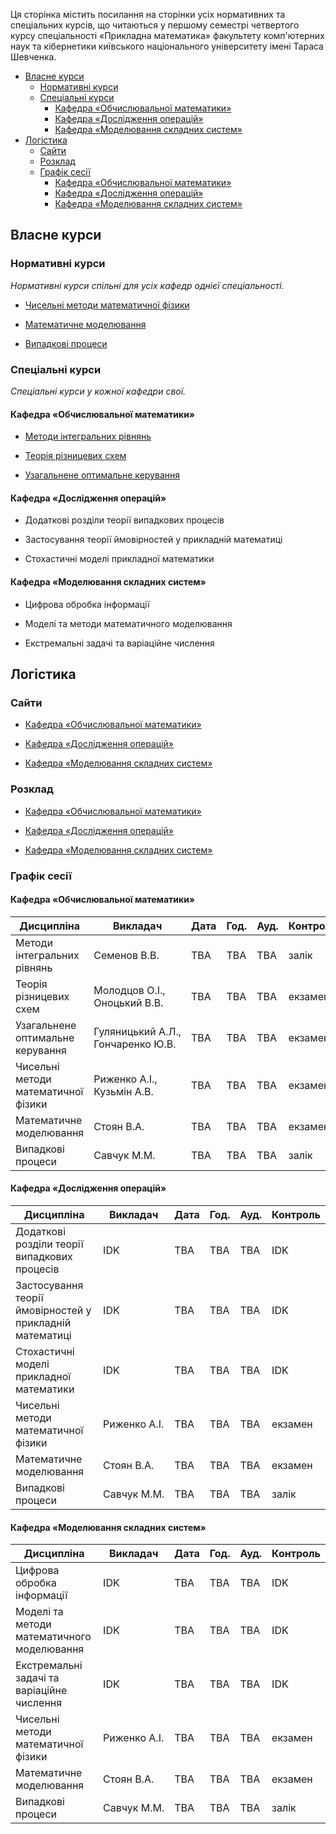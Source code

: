 Ця сторінка містить посилання на сторінки усіх нормативних та спеціальних курсів, що читаються у першому семестрі четвертого курсу спеціальності &laquo;Прикладна математика&raquo; факультету комп'ютерних наук та кібернетики київського національного університету імені Тараса Шевченка.

<!-- MarkdownTOC -->

- [Власне курси](#%D0%92%D0%BB%D0%B0%D1%81%D0%BD%D0%B5-%D0%BA%D1%83%D1%80%D1%81%D0%B8)
	- [Нормативні курси](#%D0%9D%D0%BE%D1%80%D0%BC%D0%B0%D1%82%D0%B8%D0%B2%D0%BD%D1%96-%D0%BA%D1%83%D1%80%D1%81%D0%B8)
	- [Спеціальні курси](#%D0%A1%D0%BF%D0%B5%D1%86%D1%96%D0%B0%D0%BB%D1%8C%D0%BD%D1%96-%D0%BA%D1%83%D1%80%D1%81%D0%B8)
		- [Кафедра &laquo;Обчислювальної математики&raquo;](#%D0%9A%D0%B0%D1%84%D0%B5%D0%B4%D1%80%D0%B0-laquo%D0%9E%D0%B1%D1%87%D0%B8%D1%81%D0%BB%D1%8E%D0%B2%D0%B0%D0%BB%D1%8C%D0%BD%D0%BE%D1%97-%D0%BC%D0%B0%D1%82%D0%B5%D0%BC%D0%B0%D1%82%D0%B8%D0%BA%D0%B8raquo)
		- [Кафедра &laquo;Дослідження операцій&raquo;](#%D0%9A%D0%B0%D1%84%D0%B5%D0%B4%D1%80%D0%B0-laquo%D0%94%D0%BE%D1%81%D0%BB%D1%96%D0%B4%D0%B6%D0%B5%D0%BD%D0%BD%D1%8F-%D0%BE%D0%BF%D0%B5%D1%80%D0%B0%D1%86%D1%96%D0%B9raquo)
		- [Кафедра &laquo;Моделювання складних систем&raquo;](#%D0%9A%D0%B0%D1%84%D0%B5%D0%B4%D1%80%D0%B0-laquo%D0%9C%D0%BE%D0%B4%D0%B5%D0%BB%D1%8E%D0%B2%D0%B0%D0%BD%D0%BD%D1%8F-%D1%81%D0%BA%D0%BB%D0%B0%D0%B4%D0%BD%D0%B8%D1%85-%D1%81%D0%B8%D1%81%D1%82%D0%B5%D0%BCraquo)
- [Логістика](#%D0%9B%D0%BE%D0%B3%D1%96%D1%81%D1%82%D0%B8%D0%BA%D0%B0)
	- [Сайти](#%D0%A1%D0%B0%D0%B9%D1%82%D0%B8)
	- [Розклад](#%D0%A0%D0%BE%D0%B7%D0%BA%D0%BB%D0%B0%D0%B4)
	- [Графік сесії](#%D0%93%D1%80%D0%B0%D1%84%D1%96%D0%BA-%D1%81%D0%B5%D1%81%D1%96%D1%97)
		- [Кафедра &laquo;Обчислювальної математики&raquo;](#%D0%9A%D0%B0%D1%84%D0%B5%D0%B4%D1%80%D0%B0-laquo%D0%9E%D0%B1%D1%87%D0%B8%D1%81%D0%BB%D1%8E%D0%B2%D0%B0%D0%BB%D1%8C%D0%BD%D0%BE%D1%97-%D0%BC%D0%B0%D1%82%D0%B5%D0%BC%D0%B0%D1%82%D0%B8%D0%BA%D0%B8raquo-1)
		- [Кафедра &laquo;Дослідження операцій&raquo;](#%D0%9A%D0%B0%D1%84%D0%B5%D0%B4%D1%80%D0%B0-laquo%D0%94%D0%BE%D1%81%D0%BB%D1%96%D0%B4%D0%B6%D0%B5%D0%BD%D0%BD%D1%8F-%D0%BE%D0%BF%D0%B5%D1%80%D0%B0%D1%86%D1%96%D0%B9raquo-1)
		- [Кафедра &laquo;Моделювання складних систем&raquo;](#%D0%9A%D0%B0%D1%84%D0%B5%D0%B4%D1%80%D0%B0-laquo%D0%9C%D0%BE%D0%B4%D0%B5%D0%BB%D1%8E%D0%B2%D0%B0%D0%BD%D0%BD%D1%8F-%D1%81%D0%BA%D0%BB%D0%B0%D0%B4%D0%BD%D0%B8%D1%85-%D1%81%D0%B8%D1%81%D1%82%D0%B5%D0%BCraquo-1)

<!-- /MarkdownTOC -->


<a id="%D0%92%D0%BB%D0%B0%D1%81%D0%BD%D0%B5-%D0%BA%D1%83%D1%80%D1%81%D0%B8"></a>
## Власне курси

<a id="%D0%9D%D0%BE%D1%80%D0%BC%D0%B0%D1%82%D0%B8%D0%B2%D0%BD%D1%96-%D0%BA%D1%83%D1%80%D1%81%D0%B8"></a>
### Нормативні курси

_Нормативні курси спільні для усіх кафедр однієї спеціальності._

- [Чисельні методи математичної фізики](/c4s1/nm-mph/)

- [Математичне моделювання](/c4s1/math-mod/)

- [Випадкові процеси](/c4s1/rand-proc/)

<a id="%D0%A1%D0%BF%D0%B5%D1%86%D1%96%D0%B0%D0%BB%D1%8C%D0%BD%D1%96-%D0%BA%D1%83%D1%80%D1%81%D0%B8"></a>
### Спеціальні курси

_Спеціальні курси у кожної кафедри свої._

<a id="%D0%9A%D0%B0%D1%84%D0%B5%D0%B4%D1%80%D0%B0-laquo%D0%9E%D0%B1%D1%87%D0%B8%D1%81%D0%BB%D1%8E%D0%B2%D0%B0%D0%BB%D1%8C%D0%BD%D0%BE%D1%97-%D0%BC%D0%B0%D1%82%D0%B5%D0%BC%D0%B0%D1%82%D0%B8%D0%BA%D0%B8raquo"></a>
#### Кафедра &laquo;Обчислювальної математики&raquo;

- [Методи інтегральних рівнянь](/c4s1/conv-opt/)

- [Теорія різницевих схем](/c4s1/diff-sch-th/)

- [Узагальнене оптимальне керування](/c4s1/gen-opt-control/)

<a id="%D0%9A%D0%B0%D1%84%D0%B5%D0%B4%D1%80%D0%B0-laquo%D0%94%D0%BE%D1%81%D0%BB%D1%96%D0%B4%D0%B6%D0%B5%D0%BD%D0%BD%D1%8F-%D0%BE%D0%BF%D0%B5%D1%80%D0%B0%D1%86%D1%96%D0%B9raquo"></a>
#### Кафедра &laquo;Дослідження операцій&raquo;

- Додаткові розділи теорії випадкових процесів

- Застосування теорії ймовірностей у прикладній математиці

- Стохастичні моделі прикладної математики

<a id="%D0%9A%D0%B0%D1%84%D0%B5%D0%B4%D1%80%D0%B0-laquo%D0%9C%D0%BE%D0%B4%D0%B5%D0%BB%D1%8E%D0%B2%D0%B0%D0%BD%D0%BD%D1%8F-%D1%81%D0%BA%D0%BB%D0%B0%D0%B4%D0%BD%D0%B8%D1%85-%D1%81%D0%B8%D1%81%D1%82%D0%B5%D0%BCraquo"></a>
#### Кафедра &laquo;Моделювання складних систем&raquo;

- Цифрова обробка інформації

- Моделі та методи математичного моделювання

- Екстремальні задачі та варіаційне числення

<a id="%D0%9B%D0%BE%D0%B3%D1%96%D1%81%D1%82%D0%B8%D0%BA%D0%B0"></a>
## Логістика

<a id="%D0%A1%D0%B0%D0%B9%D1%82%D0%B8"></a>
### Сайти

- [Кафедра &laquo;Обчислювальної математики&raquo;](http://om.univ.kiev.ua/ua/)

- [Кафедра &laquo;Дослідження операцій&raquo;](http://do.unicyb.kiev.ua/)

- [Кафедра &laquo;Моделювання складних систем&raquo;](http://mss.unicyb.kiev.ua/)

<a id="%D0%A0%D0%BE%D0%B7%D0%BA%D0%BB%D0%B0%D0%B4"></a>
### Розклад

- [Кафедра &laquo;Обчислювальної математики&raquo;](https://mytimetable.live/schedule/OM-4)

- [Кафедра &laquo;Дослідження операцій&raquo;](https://mytimetable.live/schedule/DO-4)

- [Кафедра &laquo;Моделювання складних систем&raquo;](https://mytimetable.live/schedule/MSS-4)

<a id="%D0%93%D1%80%D0%B0%D1%84%D1%96%D0%BA-%D1%81%D0%B5%D1%81%D1%96%D1%97"></a>
### Графік сесії

<a id="%D0%9A%D0%B0%D1%84%D0%B5%D0%B4%D1%80%D0%B0-laquo%D0%9E%D0%B1%D1%87%D0%B8%D1%81%D0%BB%D1%8E%D0%B2%D0%B0%D0%BB%D1%8C%D0%BD%D0%BE%D1%97-%D0%BC%D0%B0%D1%82%D0%B5%D0%BC%D0%B0%D1%82%D0%B8%D0%BA%D0%B8raquo-1"></a>
#### Кафедра &laquo;Обчислювальної математики&raquo;

Дисципліна | Викладач | Дата | Год. | Ауд. | Контроль
---------- | -------- | ---- | ---- | ---- | --------
Методи інтегральних рівнянь | Семенов&nbsp;В.В. | TBA | TBA | TBA | залік
Теорія різницевих схем | Молодцов&nbsp;О.І., Оноцький&nbsp;В.В. | TBA | TBA | TBA | екзамен
Узагальнене оптимальне керування | Гуляницький&nbsp;А.Л., Гончаренко&nbsp;Ю.В. | TBA | TBA | TBA | екзамен
Чисельні методи математичної фізики | Риженко&nbsp;А.І., Кузьмін&nbsp;А.В. | TBA | TBA | TBA | екзамен
Математичне моделювання | Стоян&nbsp;В.А. | TBA | TBA | TBA | екзамен
Випадкові процеси | Савчук&nbsp;М.М. | TBA | TBA | TBA | залік

<a id="%D0%9A%D0%B0%D1%84%D0%B5%D0%B4%D1%80%D0%B0-laquo%D0%94%D0%BE%D1%81%D0%BB%D1%96%D0%B4%D0%B6%D0%B5%D0%BD%D0%BD%D1%8F-%D0%BE%D0%BF%D0%B5%D1%80%D0%B0%D1%86%D1%96%D0%B9raquo-1"></a>
#### Кафедра &laquo;Дослідження операцій&raquo;

Дисципліна | Викладач | Дата | Год. | Ауд. | Контроль
---------- | -------- | ---- | ---- | ---- | --------
Додаткові розділи теорії випадкових процесів | IDK | TBA | TBA | TBA | IDK
Застосування теорії ймовірностей у прикладній математиці | IDK | TBA | TBA | TBA | IDK
Стохастичні моделі прикладної математики | IDK | TBA | TBA | TBA | IDK
Чисельні методи математичної фізики | Риженко&nbsp;А.І. | TBA | TBA | TBA | екзамен
Математичне моделювання | Стоян&nbsp;В.А. | TBA | TBA | TBA | екзамен
Випадкові процеси | Савчук&nbsp;М.М. | TBA | TBA | TBA | залік

<a id="%D0%9A%D0%B0%D1%84%D0%B5%D0%B4%D1%80%D0%B0-laquo%D0%9C%D0%BE%D0%B4%D0%B5%D0%BB%D1%8E%D0%B2%D0%B0%D0%BD%D0%BD%D1%8F-%D1%81%D0%BA%D0%BB%D0%B0%D0%B4%D0%BD%D0%B8%D1%85-%D1%81%D0%B8%D1%81%D1%82%D0%B5%D0%BCraquo-1"></a>
#### Кафедра &laquo;Моделювання складних систем&raquo;

Дисципліна | Викладач | Дата | Год. | Ауд. | Контроль
---------- | -------- | ---- | ---- | ---- | --------
Цифрова обробка інформації | IDK | TBA | TBA | TBA | IDK
Моделі та методи математичного моделювання | IDK | TBA | TBA | TBA | IDK
Екстремальні задачі та варіаційне числення | IDK | TBA | TBA | TBA | IDK
Чисельні методи математичної фізики | Риженко&nbsp;А.І. | TBA | TBA | TBA | екзамен
Математичне моделювання | Стоян&nbsp;В.А. | TBA | TBA | TBA | екзамен
Випадкові процеси | Савчук&nbsp;М.М. | TBA | TBA | TBA | залік
